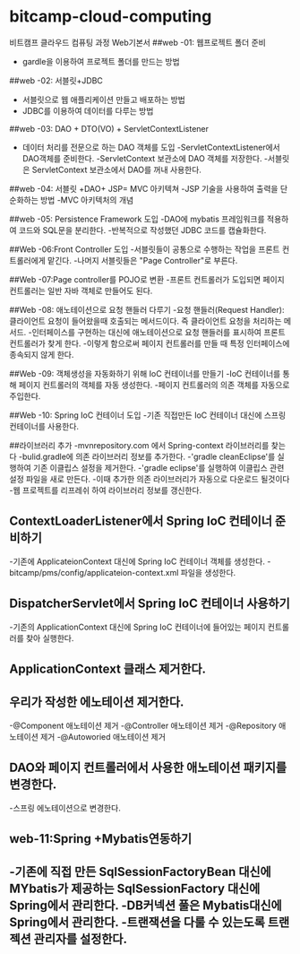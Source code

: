 # bitcamp-cloud-computing
비트캠프 클라우드 컴퓨팅 과정
 Web기본서
##web -01: 웹프로젝트 폴더 준비
- gardle을 이용하여 프로젝트 폴더를 만드는 방법

##web -02: 서블릿+JDBC
- 서블릿으로 웹 애플리케이션 만들고 배포하는 방법
- JDBC를 이용하여 데이터를 다루는 방법

##web -03: DAO + DTO(VO) + ServletContextListener
- 데이터 처리를 전문으로 하는 DAO 객체를 도입
-ServletContextListener에서 DAO객체를 준비한다.
-ServletContext 보관소에 DAO 객체를 저장한다.
-서블릿은 ServletContext 보관소에서 DAO를 꺼내 사용한다.

##web -04: 서블릿 +DAO+ JSP= MVC 아키텍쳐
-JSP 기술을 사용하여 출력을 단순화하는 방법
-MVC 아키텍처의 개념

##web -05: Persistence Framework 도입
-DAO에 mybatis 프레임워크를 적용하여 코드와 SQL문을 분리한다.
-반복적으로 작성했던 JDBC 코드를 캡슐화한다.

##Web -06:Front Controller 도입
-서블릿들이 공통으로 수행하는 작업을 프론트 컨트롤러에게 맡긴다.
-나머지 서블릿들은 "Page Controller"로 부른다.


##Web -07:Page controller를 POJO로 변환
-프론트 컨트롤러가 도입되면 페이지 컨트롤러는 일반 자바 객체로 만들어도 된다. 

##Web -08: 애노테이션으로 요청 핸들러 다루기
-요청 핸들러(Request Handler): 클라이언트 요청이 들어왔을때 호출되는 메서드이다. 즉 클라이언트 요청을 
처리하는 메서드.
-인터페이스를 구현하는 대신에 애노테이션으로 요청 핸들러를 표시하여 프론트 컨트롤러가 찾게 한다.
-이렇게 함으로써 페이지 컨트롤러를 만들 때 특정 인터페이스에 종속되지 않게 한다.

##Web -09: 객체생성을 자동화하기 위해 IoC 컨테이너를 만들기 
-IoC 컨테이너를 통해 페이지 컨트롤러의 객체를 자동 생성한다.
-페이지 컨트롤러의 의존 객체를 자동으로 주입한다.

##Web -10: Spring IoC 컨테이너 도입
-기존 직접만든 IoC 컨테이너 대신에 스프링 컨테이너를 사용한다. 

##라이브러리 추가 
-mvnrepository.com 에서 Spring-context 라이브러리를 찾는다 
-bulid.gradle에 의존 라이브러리 정보를 추가한다.
-'gradle cleanEclipse'를 실행하여 기존 이클립스 설정을 제거한다.
-'gradle eclipse'를 실행하여 이클립스 관련 설정 파일을 새로 만든다.
-이때 추가한 의존 라이브러리가 자동으로 다운로드 될것이다
-웹 프로젝트를 리프레쉬 하여 라이브러리 정보를 갱신한다.

## ContextLoaderListener에서 Spring IoC 컨테이너 준비하기
-기존에 ApplicateionContext 대신에 Spring IoC 컨테이너 객체를 생성한다.
-bitcamp/pms/config/applicateion-context.xml 파일을 생성한다.

## DispatcherServlet에서 Spring IoC 컨테이너 사용하기
-기존의 ApplicationContext 대신에 Spring IoC 컨테이너에 들어있는 페이지 컨트롤러를 찾아 실행한다.

## ApplicationContext 클래스 제거한다.

## 우리가 작성한 에노테이션 제거한다.
-@Component 애노테이션 제거
-@Controller 애노테이션 제거
-@Repository 애노테이션 제거
-@Autoworied 애노테이션 제거

## DAO와 페이지 컨트롤러에서 사용한 애노테이션 패키지를 변경한다.
-스프링 에노테이션으로 변경한다.

## web-11:Spring +Mybatis연동하기
-기존에 직접 만든 SqlSessionFactoryBean 대신에 MYbatis가 제공하는 
SqlSessionFactory 대신에 Spring에서 관리한다.
-DB커넥션 풀은 Mybatis대신에 Spring에서 관리한다.
-트랜잭션을 다룰 수 있는도록 트랜젝션 관리자를 설정한다.
-




